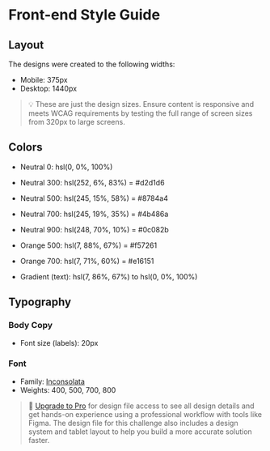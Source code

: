 # Front-end Style Guide

## Layout

The designs were created to the following widths:

- Mobile: 375px
- Desktop: 1440px

> 💡 These are just the design sizes. Ensure content is responsive and meets WCAG requirements by testing the full range of screen sizes from 320px to large screens.

## Colors

- Neutral 0: hsl(0, 0%, 100%)
- Neutral 300: hsl(252, 6%, 83%) = #d2d1d6
- Neutral 500: hsl(245, 15%, 58%) = #8784a4
- Neutral 700: hsl(245, 19%, 35%) = #4b486a
- Neutral 900: hsl(248, 70%, 10%) = #0c082b

- Orange 500: hsl(7, 88%, 67%) = #f57261
- Orange 700: hsl(7, 71%, 60%) = #e16151

- Gradient (text): hsl(7, 86%, 67%) to hsl(0, 0%, 100%)

## Typography

### Body Copy

- Font size (labels): 20px

### Font

- Family: [Inconsolata](https://fonts.google.com/specimen/Inconsolata)
- Weights: 400, 500, 700, 800

> 💎 [Upgrade to Pro](https://www.frontendmentor.io/pro?ref=style-guide) for design file access to see all design details and get hands-on experience using a professional workflow with tools like Figma. The design file for this challenge also includes a design system and tablet layout to help you build a more accurate solution faster.

